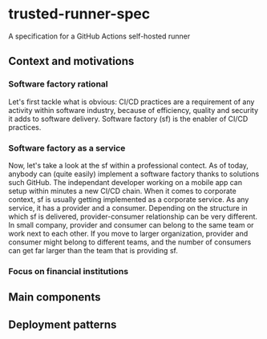 # trusted-runner-spec
A specification for a GitHub Actions self-hosted runner


## Context and motivations
### Software factory rational
Let's first tackle what is obvious: CI/CD practices are a requirement of any activity within software industry, because of efficiency, quality and security it adds to software delivery. Software factory (sf) is the enabler of CI/CD practices. 
  
### Software factory as a service
Now, let's take a look at the sf within a professional contect. As of today, anybody can (quite easily) implement a software factory thanks to solutions such GitHub. The independant developer working on a mobile app can setup within minutes a new CI/CD chain. 
When it comes to corporate context, sf is usually getting implemented as a corporate service. As any service, it has a provider and a consumer. Depending on the structure in which sf is delivered, provider-consumer relationship can be very different. In small company, provider and consumer can belong to the same team or work next to each other. If you move to larger organization, provider and consumer might belong to different teams, and the number of consumers can get far larger than the team that is providing sf. 
  
### Focus on financial institutions


  
## Main components


  
## Deployment patterns


